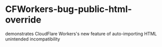 # CFWorkers-bug-public-html-override
demonstrates CloudFlare Workers's new feature of auto-importing HTML unintended incompatibility
